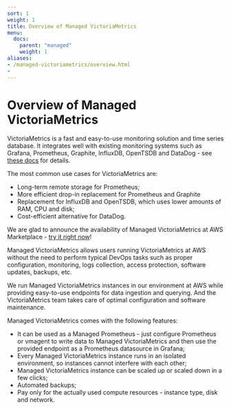 ```yaml
---
sort: 1
weight: 1
title: Overview of Managed VictoriaMetrics 
menu:
  docs:
    parent: "managed"
    weight: 1
aliases:
- /managed-victoriametrics/overview.html
- 
---
```


# Overview of Managed VictoriaMetrics 

VictoriaMetrics is a fast and easy-to-use monitoring solution and time series database. 
It integrates well with existing monitoring systems such as Grafana, Prometheus, Graphite, 
InfluxDB, OpenTSDB and DataDog - see [these docs](https://docs.victoriametrics.com/#how-to-import-time-series-data) for details. 

The most common use cases for VictoriaMetrics are:
* Long-term remote storage for Prometheus;
* More efficient drop-in replacement for Prometheus and Graphite
* Replacement for InfluxDB and OpenTSDB, which uses lower amounts of RAM, CPU and disk;
* Cost-efficient alternative for DataDog.

We are glad to announce the availability of Managed VictoriaMetrics 
at AWS Marketplace - [try it right now](https://aws.amazon.com/marketplace/pp/prodview-4tbfq5icmbmyc)!

Managed VictoriaMetrics allows users running VictoriaMetrics at AWS without the need to perform typical 
DevOps tasks such as proper configuration, monitoring, logs collection, access protection, software updates, 
backups, etc.

We run Managed VictoriaMetrics instances in our environment at AWS while providing easy-to-use endpoints 
for data ingestion and querying. And the VictoriaMetrics team takes care of optimal configuration and software 
maintenance.

Managed VictoriaMetrics comes with the following features:

* It can be used as a Managed Prometheus - just configure Prometheus or vmagent to write data to Managed VictoriaMetrics and then use the provided endpoint as a Prometheus datasource in Grafana;
* Every Managed VictoriaMetrics instance runs in an isolated environment, so instances cannot interfere with each other;
* Managed VictoriaMetrics instance can be scaled up or scaled down in a few clicks;
* Automated backups;
* Pay only for the actually used compute resources - instance type, disk and network.
